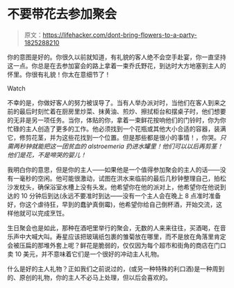 # 不要带花去参加聚会

> 原文：<https://lifehacker.com/dont-bring-flowers-to-a-party-1825288210>

你的意图是好的。你很久以前就知道，有礼貌的客人绝不会空手赴宴，你一直坚持这一点。你总是在去参加宴会的路上拿着一束乔氏野花，到达时大方地塞到主人的怀里。你很有礼貌！你太在意细节了！

Watch

不幸的是，你做好客人的努力被误导了。当有人举办派对时，当他们在客人到来之前的最后时刻忙着在厨房里炒菜、抹黄油、煎炒、擦拭柜台和摆桌子时，他们想要的无非是另一项任务。当你，体贴的你，拿着一束鲜花按响他们的门铃时，你为你忙碌的主人创造了更多的工作。他必须找到一个花瓶或其他大小合适的容器，装满它，修剪花茎，并为这些花找到一个位置。但是那些都是很小的事情！，你哭。*只需两秒钟就能把这一团贫血的 alstroemeria 扔进水罐里！他们可以以后再剪茎！他们是花，不是啼哭的婴儿！*

我明白你的意思，但是你的主人——如果他是一个值得参加聚会的主人的话——没有一毫秒的空闲。他可能很激动，试图在洪水来临前的最后几秒钟整理自己，拍松沙发枕头，确保浴室水槽上没有头发。他希望你在他的派对上，他希望你在他说到达的 10 分钟后到达(永远不要准时到达——没有一个主人会在晚上 8 点准时准备好，你这个虐待狂，早到的蠢驴真倒霉)，他希望你给自己倒杯酒，开始交流，这样他就可以完成烹饪。

生日聚会也是如此，那种在酒吧里举行的聚会，无数的人来来往往，买酒喝，在音乐声中大喊大叫。寿星应该把玻璃纸包裹的雏菊放在哪里，而不是放在角落里肯定会被压扁的那堆外套上呢？鲜花是脆弱的，仅仅因为每个超市和街角的商店在门口卖 10 美元，并不意味着它们是一个很好的冲动主人礼物。

什么是好的主人礼物？正如我们之前说过的，(或另一种特殊的利口酒)是一种周到的、原创的礼物，你的主人不必马上处理，但以后会喜欢的。